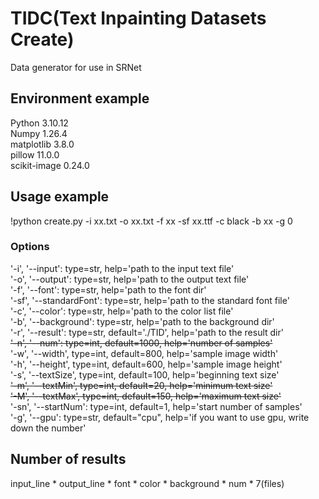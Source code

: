 # TIDC(Text Inpainting Datasets Create)
Data generator for use in SRNet

## Environment example
Python  3.10.12  
Numpy   1.26.4  
matplotlib  3.8.0  
pillow  11.0.0  
scikit-image    0.24.0  

## Usage example
!python create.py -i xx.txt -o xx.txt -f xx -sf xx.ttf -c black -b xx -g 0

### Options
'-i', '--input': type=str, help='path to the input text file'  
'-o', '--output': type=str, help='path to the output text file'  
'-f', '--font': type=str, help='path to the font dir'  
'-sf', '--standardFont': type=str, help='path to the standard font file'  
'-c', '--color': type=str, help='path to the color list file'  
'-b', '--background': type=str, help='path to the background dir'   
'-r', '--result': type=str, default='./TID', help='path to the result dir'  
~~'-n', '--num': type=int, default=1000, help='number of samples'~~  
'-w', '--width', type=int, default=800, help='sample image width'  
'-h', '--height', type=int, default=600, help='sample image height'  
'-s', '--textSize', type=int, default=100, help='beginning text size'  
~~'-m', '--textMin', type=int, default=20, help='minimum text size'~~  
~~'-M', '--textMax', type=int, default=150, help='maximum text size'~~  
'-sn', '--startNum': type=int, default=1, help='start number of samples'  
'-g', '--gpu': type=str, default="cpu", help='if you want to use gpu, write down the number'

## Number of results
input_line * output_line * font * color * background * num * 7(files)